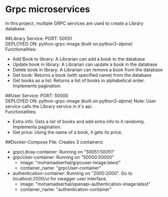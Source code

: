 # Grpc microservices
In this project, multiple GRPC services are used to create a Library database.

##Library Service:
PORT: 50051   
DEPLOYED ON: python-grpc-image (built on python3-alpine)   
Functionalities: 
- Add Book to library: A Librarian can add a book to the database
- Update book in library: A Librarian can update a book in the database
- Delete book in library: A Librarian can remove a book from the database
- Get book: Returns a book (with specified name) from the database
- Get books as a list: Returns a list of books in alphabetical order. Implements pagination.

##User Service:
PORT: 50000   
DEPLOYED ON: python-grpc-image (built on python3-alpine)
Note: User service calls the Library service in it's api.  
Functionalities:
- Extra info: Gets a list of books and add extra info to it randomly. Implements pagination.
- Get price: Using the name of a book, it gets its price.

##Docker-Compose File:
Creates 3 containers:
- grpcLibray-container: Running on "50051:50051"
- grpcUser-container: Running on "50000:50000"
    - image: "mohamadserhal/grpcuser-image:latest"
    - container_name: "grpcUser-container"
- authentication-container: Running on "2000:2000". Go to localhost:2000/ui for swagger user interface.
    - image: "mohamadserhal/openapi-authentication-image:latest"
    - container_name: "authentication-container"